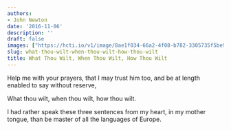 ```yaml
---
authors:
- John Newton
date: '2016-11-06'
description: ''
draft: false
images: ["https://hcti.io/v1/image/8ae1f034-66a2-4f08-b782-3305735f5be9.png"]
slug: what-thou-wilt-when-thou-wilt-how-thou-wilt
title: What Thou Wilt, When Thou Wilt, How Thou Wilt
---
```


Help me with your prayers, that I may trust him too, and be at length enabled to say without reserve,

What thou wilt,
when thou wilt,
how thou wilt.

I had rather speak these three sentences from my heart, in my mother tongue, than be master of all the languages of Europe.